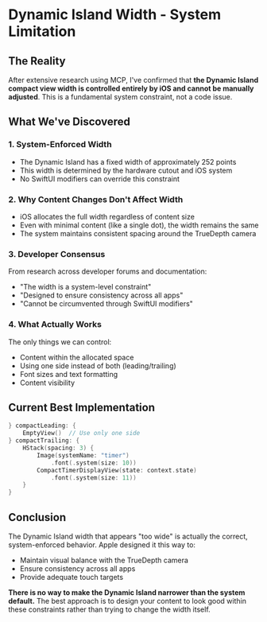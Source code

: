 # Dynamic Island Width - System Limitation

## The Reality

After extensive research using MCP, I've confirmed that **the Dynamic Island compact view width is controlled entirely by iOS and cannot be manually adjusted**. This is a fundamental system constraint, not a code issue.

## What We've Discovered

### 1. **System-Enforced Width**
- The Dynamic Island has a fixed width of approximately 252 points
- This width is determined by the hardware cutout and iOS system
- No SwiftUI modifiers can override this constraint

### 2. **Why Content Changes Don't Affect Width**
- iOS allocates the full width regardless of content size
- Even with minimal content (like a single dot), the width remains the same
- The system maintains consistent spacing around the TrueDepth camera

### 3. **Developer Consensus**
From research across developer forums and documentation:
- "The width is a system-level constraint"
- "Designed to ensure consistency across all apps"
- "Cannot be circumvented through SwiftUI modifiers"

### 4. **What Actually Works**
The only things we can control:
- Content within the allocated space
- Using one side instead of both (leading/trailing)
- Font sizes and text formatting
- Content visibility

## Current Best Implementation

```swift
} compactLeading: {
    EmptyView()  // Use only one side
} compactTrailing: {
    HStack(spacing: 3) {
        Image(systemName: "timer")
            .font(.system(size: 10))
        CompactTimerDisplayView(state: context.state)
            .font(.system(size: 11))
    }
}
```

## Conclusion

The Dynamic Island width that appears "too wide" is actually the correct, system-enforced behavior. Apple designed it this way to:
- Maintain visual balance with the TrueDepth camera
- Ensure consistency across all apps
- Provide adequate touch targets

**There is no way to make the Dynamic Island narrower than the system default.** The best approach is to design your content to look good within these constraints rather than trying to change the width itself.